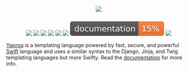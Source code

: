 <div align="center">
    <h1><a href="https://yaproq.dev"><img src="https://yaproq.dev/logo.png" /></a></h1>
    <p>
        <a href="https://swift.org/download/#releases"><img src="https://img.shields.io/badge/swift-5.3+-brightgreen.svg" /></a>
        <a href="https://github.com/yaproq/yaproq/blob/master/LICENSE/"><img src="https://img.shields.io/badge/license-MIT-brightgreen.svg" /></a>
        <a href="https://github.com/yaproq/yaproq/actions"><img src="https://github.com/yaproq/yaproq/workflows/ci/badge.svg" /></a>
        <a href="https://www.codacy.com/gh/yaproq/yaproq/dashboard?utm_source=github.com&amp;utm_medium=referral&amp;utm_content=yaproq/yaproq&amp;utm_campaign=Badge_Grade"><img src="https://app.codacy.com/project/badge/Grade/6cc4920a71e848a588a827f14bbafe8e" /></a>
        <a href="https://codecov.io/gh/yaproq/yaproq"><img src="https://codecov.io/gh/yaproq/yaproq/branch/master/graph/badge.svg?token=LvV6AiCSna" /></a>
        <a href="https://sonarcloud.io/project/overview?id=yaproq_yaproq"><img src="https://sonarcloud.io/api/project_badges/measure?project=yaproq_yaproq&metric=alert_status" /></a>
        <a href="https://yaproq.dev/yaproq/"><img src="https://github.com/yaproq/yaproq/raw/gh-pages/badge.svg" /></a>
        <a href="https://github.com/yaproq/yaproq/blob/master/CONTRIBUTING.md"><img src="https://img.shields.io/badge/contributing-guide-brightgreen.svg" /></a>
    </p>
</div>
<a href="https://yaproq.dev">Yaproq</a> is a templating language powered by fast, secure, and powerful <a href="https://swift.org">Swift</a> language and uses a similar syntax to the Django, Jinja, and Twig templating languages but more Swifty. Read the <a href="https://docs.yaproq.dev">documentation</a> for more info.
